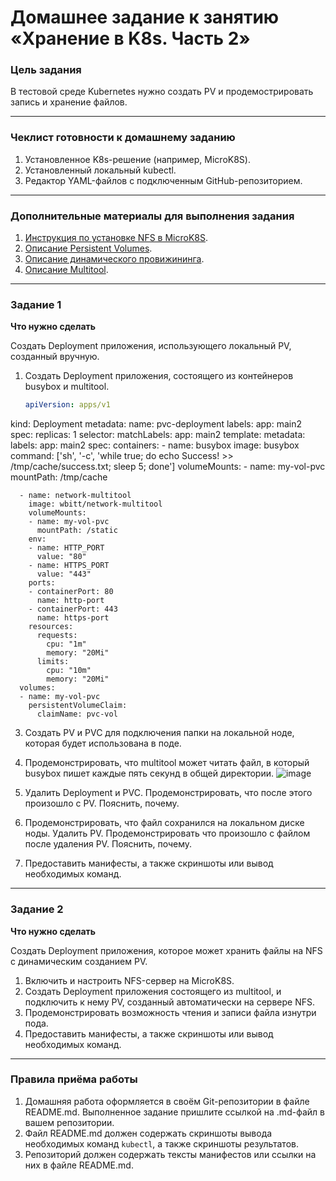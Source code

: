 # Домашнее задание к занятию «Хранение в K8s. Часть 2»

### Цель задания

В тестовой среде Kubernetes нужно создать PV и продемострировать запись и хранение файлов.

------

### Чеклист готовности к домашнему заданию

1. Установленное K8s-решение (например, MicroK8S).
2. Установленный локальный kubectl.
3. Редактор YAML-файлов с подключенным GitHub-репозиторием.

------

### Дополнительные материалы для выполнения задания

1. [Инструкция по установке NFS в MicroK8S](https://microk8s.io/docs/nfs). 
2. [Описание Persistent Volumes](https://kubernetes.io/docs/concepts/storage/persistent-volumes/). 
3. [Описание динамического провижининга](https://kubernetes.io/docs/concepts/storage/dynamic-provisioning/). 
4. [Описание Multitool](https://github.com/wbitt/Network-MultiTool).

------

### Задание 1

**Что нужно сделать**

Создать Deployment приложения, использующего локальный PV, созданный вручную.

1. Создать Deployment приложения, состоящего из контейнеров busybox и multitool.
   ```yaml
   apiVersion: apps/v1
kind: Deployment
metadata:
  name: pvc-deployment
  labels:
    app: main2
spec:
  replicas: 1
  selector:
    matchLabels:
      app: main2
  template:
    metadata:
      labels:
        app: main2
    spec:
      containers:
      - name: busybox
        image: busybox
        command: ['sh', '-c', 'while true; do echo Success! >> /tmp/cache/success.txt; sleep 5; done']
        volumeMounts:
        - name: my-vol-pvc
          mountPath: /tmp/cache

      - name: network-multitool
        image: wbitt/network-multitool
        volumeMounts:
        - name: my-vol-pvc
          mountPath: /static
        env:
        - name: HTTP_PORT
          value: "80"
        - name: HTTPS_PORT
          value: "443"
        ports:
        - containerPort: 80
          name: http-port
        - containerPort: 443
          name: https-port
        resources:
          requests:
            cpu: "1m"
            memory: "20Mi"
          limits:
            cpu: "10m"
            memory: "20Mi"
      volumes:
      - name: my-vol-pvc
        persistentVolumeClaim:
          claimName: pvc-vol
         
          
3. Создать PV и PVC для подключения папки на локальной ноде, которая будет использована в поде.
4. Продемонстрировать, что multitool может читать файл, в который busybox пишет каждые пять секунд в общей директории.
   ![image](https://github.com/user-attachments/assets/3b0d39c1-5eeb-4249-b9b6-b9df7436e76f)

5. Удалить Deployment и PVC. Продемонстрировать, что после этого произошло с PV. Пояснить, почему.
6. Продемонстрировать, что файл сохранился на локальном диске ноды. Удалить PV.  Продемонстрировать что произошло с файлом после удаления PV. Пояснить, почему.
5. Предоставить манифесты, а также скриншоты или вывод необходимых команд.

------

### Задание 2

**Что нужно сделать**

Создать Deployment приложения, которое может хранить файлы на NFS с динамическим созданием PV.

1. Включить и настроить NFS-сервер на MicroK8S.
2. Создать Deployment приложения состоящего из multitool, и подключить к нему PV, созданный автоматически на сервере NFS.
3. Продемонстрировать возможность чтения и записи файла изнутри пода. 
4. Предоставить манифесты, а также скриншоты или вывод необходимых команд.

------

### Правила приёма работы

1. Домашняя работа оформляется в своём Git-репозитории в файле README.md. Выполненное задание пришлите ссылкой на .md-файл в вашем репозитории.
2. Файл README.md должен содержать скриншоты вывода необходимых команд `kubectl`, а также скриншоты результатов.
3. Репозиторий должен содержать тексты манифестов или ссылки на них в файле README.md.
